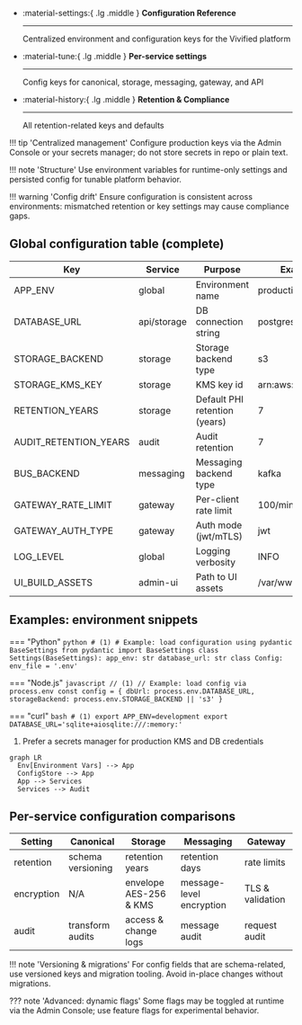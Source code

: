 <div class='grid cards' markdown>

-   :material-settings:{ .lg .middle } **Configuration Reference**

    ---

    Centralized environment and configuration keys for the Vivified platform

-   :material-tune:{ .lg .middle } **Per-service settings**

    ---

    Config keys for canonical, storage, messaging, gateway, and API

-   :material-history:{ .lg .middle } **Retention & Compliance**

    ---

    All retention-related keys and defaults

</div>

!!! tip 'Centralized management'
    Configure production keys via the Admin Console or your secrets manager; do not store secrets in repo or plain text.

!!! note 'Structure'
    Use environment variables for runtime-only settings and persisted config for tunable platform behavior.

!!! warning 'Config drift'
    Ensure configuration is consistent across environments: mismatched retention or key settings may cause compliance gaps.

## Global configuration table (complete)

| Key | Service | Purpose | Example | Required |
|-----|---------|---------|---------|----------|
| APP_ENV | global | Environment name | production | yes |
| DATABASE_URL | api/storage | DB connection string | postgresql://... | yes |
| STORAGE_BACKEND | storage | Storage backend type | s3 | yes |
| STORAGE_KMS_KEY | storage | KMS key id | arn:aws:kms:... | yes |
| RETENTION_YEARS | storage | Default PHI retention (years) | 7 | yes |
| AUDIT_RETENTION_YEARS | audit | Audit retention | 7 | recommended |
| BUS_BACKEND | messaging | Messaging backend type | kafka | yes |
| GATEWAY_RATE_LIMIT | gateway | Per-client rate limit | 100/min | recommended |
| GATEWAY_AUTH_TYPE | gateway | Auth mode (jwt/mTLS) | jwt | yes |
| LOG_LEVEL | global | Logging verbosity | INFO | recommended |
| UI_BUILD_ASSETS | admin-ui | Path to UI assets | /var/www/admin_ui | recommended |

## Examples: environment snippets

=== "Python"
    ```python
    # (1)
    # Example: load configuration using pydantic BaseSettings
    from pydantic import BaseSettings
    class Settings(BaseSettings):
        app_env: str
        database_url: str
        class Config:
            env_file = '.env'
    ```

=== "Node.js"
    ```javascript
    // (1)
    // Example: load config via process.env
    const config = {
      dbUrl: process.env.DATABASE_URL,
      storageBackend: process.env.STORAGE_BACKEND || 's3'
    }
    ```

=== "curl"
    ```bash
    # (1)
    export APP_ENV=development
    export DATABASE_URL='sqlite+aiosqlite:///:memory:'
    ```

1. Prefer a secrets manager for production KMS and DB credentials

```mermaid
graph LR
  Env[Environment Vars] --> App
  ConfigStore --> App
  App --> Services
  Services --> Audit
```

## Per-service configuration comparisons

| Setting | Canonical | Storage | Messaging | Gateway |
|---------|-----------|---------|-----------|---------|
| retention | schema versioning | retention years | retention days | rate limits |
| encryption | N/A | envelope AES-256 & KMS | message-level encryption | TLS & validation |
| audit | transform audits | access & change logs | message audit | request audit |

!!! note 'Versioning & migrations'
    For config fields that are schema-related, use versioned keys and migration tooling. Avoid in-place changes without migrations.

??? note 'Advanced: dynamic flags'
    Some flags may be toggled at runtime via the Admin Console; use feature flags for experimental behavior.

[^1]: Keep production configuration under strict access controls and ensure audit trails for changes.
